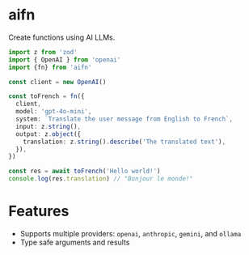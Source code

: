 # aifn

Create functions using AI LLMs.

```ts
import z from 'zod'
import { OpenAI } from 'openai'
import {fn} from 'aifn'

const client = new OpenAI()

const toFrench = fn({
  client,
  model: 'gpt-4o-mini',
  system: `Translate the user message from English to French`,
  input: z.string(),
  output: z.object({
    translation: z.string().describe('The translated text'),
  }),
})

const res = await toFrench('Hello world!')
console.log(res.translation) // "Bonjour le monde!"
```

# Features

- Supports multiple providers: `openai`, `anthropic`, `gemini`, and `ollama`
- Type safe arguments and results
